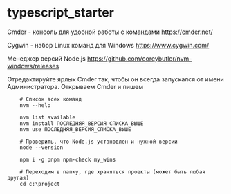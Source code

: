 # typescript_starter

Cmder - консоль для удобной работы с командами
https://cmder.net/

Cygwin - набор Linux команд для Windows
https://www.cygwin.com/

Менеджер версий Node.js
https://github.com/coreybutler/nvm-windows/releases

Отредактируйте ярлык Cmder так, чтобы он всегда запускался от имени Администратора.
Открываем Cmder и пишем

        # Список всех команд
        nvm --help
        
        nvm list available
        nvm install ПОСЛЕДНЯЯ_ВЕРСИЯ_СПИСКА_ВЫШЕ
        nvm use ПОСЛЕДНЯЯ_ВЕРСИЯ_СПИСКА_ВЫШЕ
        
        # Проверить, что Node.js установлен и нужной версии
        node --version
        
        npm i -g pnpm npm-check my_wins
        
        # Переходим в папку, где храняться проекты (может быть любая другая)
        cd c:\project 
        
        


